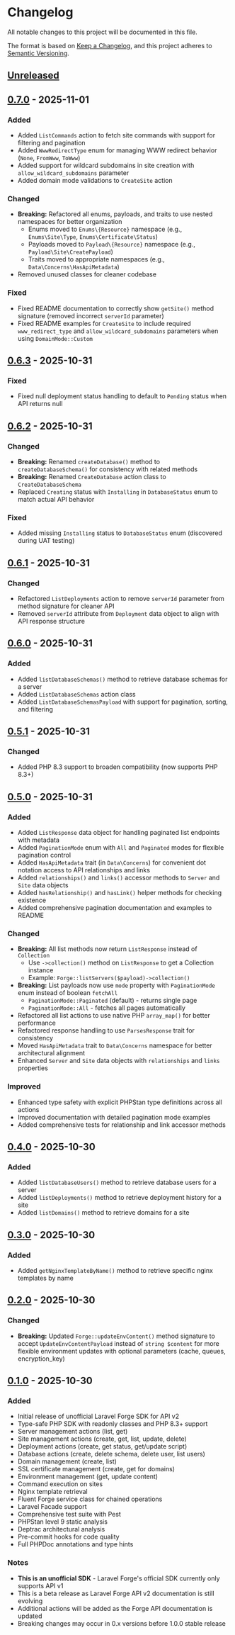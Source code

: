 # Changelog

All notable changes to this project will be documented in this file.

The format is based on [Keep a Changelog](https://keepachangelog.com/en/1.0.0/),
and this project adheres to [Semantic Versioning](https://semver.org/spec/v2.0.0.html).

## [Unreleased]

## [0.7.0] - 2025-11-01

### Added
- Added `ListCommands` action to fetch site commands with support for filtering and pagination
- Added `WwwRedirectType` enum for managing WWW redirect behavior (`None`, `FromWww`, `ToWww`)
- Added support for wildcard subdomains in site creation with `allow_wildcard_subdomains` parameter
- Added domain mode validations to `CreateSite` action

### Changed
- **Breaking:** Refactored all enums, payloads, and traits to use nested namespaces for better organization
  - Enums moved to `Enums\{Resource}` namespace (e.g., `Enums\Site\Type`, `Enums\Certificate\Status`)
  - Payloads moved to `Payload\{Resource}` namespace (e.g., `Payload\Site\CreatePayload`)
  - Traits moved to appropriate namespaces (e.g., `Data\Concerns\HasApiMetadata`)
- Removed unused classes for cleaner codebase

### Fixed
- Fixed README documentation to correctly show `getSite()` method signature (removed incorrect `serverId` parameter)
- Fixed README examples for `CreateSite` to include required `www_redirect_type` and `allow_wildcard_subdomains` parameters when using `DomainMode::Custom`

## [0.6.3] - 2025-10-31

### Fixed
- Fixed null deployment status handling to default to `Pending` status when API returns null

## [0.6.2] - 2025-10-31

### Changed
- **Breaking:** Renamed `createDatabase()` method to `createDatabaseSchema()` for consistency with related methods
- **Breaking:** Renamed `CreateDatabase` action class to `CreateDatabaseSchema`
- Replaced `Creating` status with `Installing` in `DatabaseStatus` enum to match actual API behavior

### Fixed
- Added missing `Installing` status to `DatabaseStatus` enum (discovered during UAT testing)

## [0.6.1] - 2025-10-31

### Changed
- Refactored `ListDeployments` action to remove `serverId` parameter from method signature for cleaner API
- Removed `serverId` attribute from `Deployment` data object to align with API response structure

## [0.6.0] - 2025-10-31

### Added
- Added `listDatabaseSchemas()` method to retrieve database schemas for a server
- Added `ListDatabaseSchemas` action class
- Added `ListDatabaseSchemasPayload` with support for pagination, sorting, and filtering

## [0.5.1] - 2025-10-31

### Changed
- Added PHP 8.3 support to broaden compatibility (now supports PHP 8.3+)

## [0.5.0] - 2025-10-31

### Added
- Added `ListResponse` data object for handling paginated list endpoints with metadata
- Added `PaginationMode` enum with `All` and `Paginated` modes for flexible pagination control
- Added `HasApiMetadata` trait (in `Data\Concerns`) for convenient dot notation access to API relationships and links
- Added `relationships()` and `links()` accessor methods to `Server` and `Site` data objects
- Added `hasRelationship()` and `hasLink()` helper methods for checking existence
- Added comprehensive pagination documentation and examples to README

### Changed
- **Breaking:** All list methods now return `ListResponse` instead of `Collection`
  - Use `->collection()` method on `ListResponse` to get a Collection instance
  - Example: `Forge::listServers($payload)->collection()`
- **Breaking:** List payloads now use `mode` property with `PaginationMode` enum instead of boolean `fetchAll`
  - `PaginationMode::Paginated` (default) - returns single page
  - `PaginationMode::All` - fetches all pages automatically
- Refactored all list actions to use native PHP `array_map()` for better performance
- Refactored response handling to use `ParsesResponse` trait for consistency
- Moved `HasApiMetadata` trait to `Data\Concerns` namespace for better architectural alignment
- Enhanced `Server` and `Site` data objects with `relationships` and `links` properties

### Improved
- Enhanced type safety with explicit PHPStan type definitions across all actions
- Improved documentation with detailed pagination mode examples
- Added comprehensive tests for relationship and link accessor methods

## [0.4.0] - 2025-10-30

### Added
- Added `listDatabaseUsers()` method to retrieve database users for a server
- Added `listDeployments()` method to retrieve deployment history for a site
- Added `listDomains()` method to retrieve domains for a site

## [0.3.0] - 2025-10-30

### Added
- Added `getNginxTemplateByName()` method to retrieve specific nginx templates by name

## [0.2.0] - 2025-10-30

### Changed
- **Breaking:** Updated `Forge::updateEnvContent()` method signature to accept `UpdateEnvContentPayload` instead of `string $content` for more flexible environment updates with optional parameters (cache, queues, encryption_key)

## [0.1.0] - 2025-10-30

### Added
- Initial release of unofficial Laravel Forge SDK for API v2
- Type-safe PHP SDK with readonly classes and PHP 8.3+ support
- Server management actions (list, get)
- Site management actions (create, get, list, update, delete)
- Deployment actions (create, get status, get/update script)
- Database actions (create, delete schema, delete user, list users)
- Domain management (create, list)
- SSL certificate management (create, get for domains)
- Environment management (get, update content)
- Command execution on sites
- Nginx template retrieval
- Fluent Forge service class for chained operations
- Laravel Facade support
- Comprehensive test suite with Pest
- PHPStan level 9 static analysis
- Deptrac architectural analysis
- Pre-commit hooks for code quality
- Full PHPDoc annotations and type hints

### Notes
- **This is an unofficial SDK** - Laravel Forge's official SDK currently only supports API v1
- This is a beta release as Laravel Forge API v2 documentation is still evolving
- Additional actions will be added as the Forge API documentation is updated
- Breaking changes may occur in 0.x versions before 1.0.0 stable release

[Unreleased]: https://github.com/sebastiansulinski/laravel-forge-sdk/compare/v0.7.0...HEAD
[0.7.0]: https://github.com/sebastiansulinski/laravel-forge-sdk/compare/v0.6.3...v0.7.0
[0.6.3]: https://github.com/sebastiansulinski/laravel-forge-sdk/compare/v0.6.2...v0.6.3
[0.6.2]: https://github.com/sebastiansulinski/laravel-forge-sdk/compare/v0.6.1...v0.6.2
[0.6.1]: https://github.com/sebastiansulinski/laravel-forge-sdk/compare/v0.6.0...v0.6.1
[0.6.0]: https://github.com/sebastiansulinski/laravel-forge-sdk/compare/v0.5.1...v0.6.0
[0.5.1]: https://github.com/sebastiansulinski/laravel-forge-sdk/compare/v0.5.0...v0.5.1
[0.5.0]: https://github.com/sebastiansulinski/laravel-forge-sdk/compare/v0.4.0...v0.5.0
[0.4.0]: https://github.com/sebastiansulinski/laravel-forge-sdk/compare/v0.3.0...v0.4.0
[0.3.0]: https://github.com/sebastiansulinski/laravel-forge-sdk/compare/v0.2.0...v0.3.0
[0.2.0]: https://github.com/sebastiansulinski/laravel-forge-sdk/compare/v0.1.0...v0.2.0
[0.1.0]: https://github.com/sebastiansulinski/laravel-forge-sdk/releases/tag/v0.1.0
